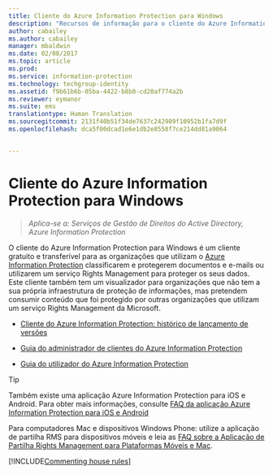 ```yaml
---
title: Cliente do Azure Information Protection para Windows
description: "Recursos de informação para o cliente do Azure Information Protection para Windows. Este cliente transferível gratuito destina-se a organizações que pretendem classificar e proteger documentos e e-mails."
author: cabailey
ms.author: cabailey
manager: mbaldwin
ms.date: 02/08/2017
ms.topic: article
ms.prod: 
ms.service: information-protection
ms.technology: techgroup-identity
ms.assetid: f9b61b6b-05ba-4422-b8b0-cd20af774a2b
ms.reviewer: eymanor
ms.suite: ems
translationtype: Human Translation
ms.sourcegitcommit: 2131f40b51f34de7637c242909f10952b1fa7d9f
ms.openlocfilehash: dca5f00dcad1e6e1db2e8558f7ce214dd81a9064


---
```


# <a name="azure-information-protection-client-for-windows"></a>Cliente do Azure Information Protection para Windows

>*Aplica-se a: Serviços de Gestão de Direitos do Active Directory, Azure Information Protection*

O cliente do Azure Information Protection para Windows é um cliente gratuito e transferível para as organizações que utilizam o [Azure Information Protection](../understand-explore/what-is-information-protection.md) classificarem e protegerem documentos e e-mails ou utilizarem um serviço Rights Management para proteger os seus dados. Este cliente também tem um visualizador para organizações que não tem a sua própria infraestrutura de proteção de informações, mas pretendem consumir conteúdo que foi protegido por outras organizações que utilizam um serviço Rights Management da Microsoft.

- [Cliente do Azure Information Protection: histórico de lançamento de versões](client-version-release-history.md)

- [Guia do administrador de clientes do Azure Information Protection](client-admin-guide.md)

- [Guia do utilizador do Azure Information Protection](client-user-guide.md)

> [!TIP]
> Também existe uma aplicação Azure Information Protection para iOS e Android. Para obter mais informações, consulte [FAQ da aplicação Azure Information Protection para iOS e Android](mobile-app-faq.md )
> 
> Para computadores Mac e dispositivos Windows Phone: utilize a aplicação de partilha RMS para dispositivos móveis e leia as [FAQ sobre a Aplicação de Partilha Rights Management para Plataformas Móveis e Mac](http://technet.microsoft.com/dn451248).


[!INCLUDE[Commenting house rules](../includes/houserules.md)]



<!--HONumber=Feb17_HO4-->


